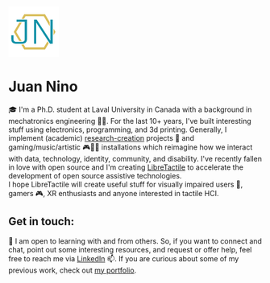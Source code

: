 <img src="https://raw.githubusercontent.com/nino-juan/nino-juan/main/JN-logo.png" alt="JN-logo.png" width="100" height="100">

# Juan Nino

🎓 I'm a Ph.D. student at Laval University in Canada with a background in mechatronics engineering 🦾🧑‍. For the last 10+ years, I've built interesting stuff using electronics, programming, and 3d printing. Generally, I implement (academic) [research-creation](https://www.sshrc-crsh.gc.ca/funding-financement/programs-programmes/definitions-eng.aspx#:~:text=Research%2Dcreation%3A,%2C%20scholarly%20investigation%2C%20and%20experimentation.) projects 🏫 and gaming/music/artistic 🎮🎹🎨 installations which reimagine how we interact with data, technology, identity, community, and disability.
I've recently fallen in love with open source and I'm creating [LibreTactile](https://github.com/LibreTactile) to accelerate the development of open source assistive technologies.  
I hope LibreTactile will create useful stuff for visually impaired users 🦯, gamers 🎮, XR enthusiasts and anyone interested in tactile HCI.


## Get in touch:
🤝 I am open to learning with and from others. So, if you want to connect and chat, point out some interesting resources, and request or offer help, feel free to reach me via [LinkedIn](https://www.linkedin.com/in/nino-juan/) 📫. If you are curious about some of my previous work, check out [my portfolio](https://www.juannino.dev/).
